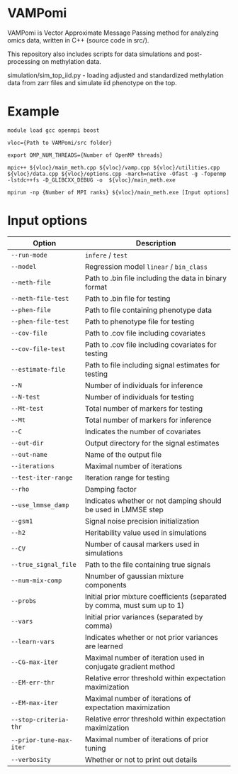 # VAMPomi
VAMPomi is Vector Approximate Message Passing method for analyzing omics data, written in C++ (source code in src/).

This repository also includes scripts for data simulations and post-processing on methylation data.

simulation/sim_top_iid.py - loading adjusted and standardized methylation data from zarr files and simulate iid phenotype on the top.

# Example

```
module load gcc openmpi boost

vloc={Path to VAMPomi/src folder}

export OMP_NUM_THREADS={Number of OpenMP threads}

mpic++ ${vloc}/main_meth.cpp ${vloc}/vamp.cpp ${vloc}/utilities.cpp ${vloc}/data.cpp ${vloc}/options.cpp -march=native -Ofast -g -fopenmp -lstdc++fs -D_GLIBCXX_DEBUG -o  ${vloc}/main_meth.exe

mpirun -np {Number of MPI ranks} ${vloc}/main_meth.exe [Input options]
```

# Input options

| Option | Description |
| --- | --- |
| `--run-mode` | `infere` / `test` |
| `--model` | Regression model `linear` / `bin_class` |
| `--meth-file` | Path to .bin file including the data in binary format |
| `--meth-file-test` | Path to .bin file for testing |
| `--phen-file` | Path to file containing phenotype data |
| `--phen-file-test` | Path to phenotype file for testing |
| `--cov-file` | Path to .cov file including covariates |
| `--cov-file-test` | Path to .cov file including covariates for testing |
| `--estimate-file` | Path to file including signal estimates for testing |
| `--N` | Number of individuals for inference |
| `--N-test` | Number of individuals for testing |
| `--Mt-test` | Total number of markers for testing |
| `--Mt` | Total number of markers for inference |
| `--C` | Indicates the number of covariates |
| `--out-dir` | Output directory for the signal estimates |
| `--out-name` | Name of the output file |
| `--iterations` | Maximal number of iterations |
| `--test-iter-range` | Iteration range for testing |
| `--rho` | Damping factor |
| `--use_lmmse_damp` | Indicates whether or not damping should be used in LMMSE step |
| `--gsm1` | Signal noise precision initialization |
| `--h2` | Heritability value used in simulations |
| `--CV` | Number of causal markers used in simulations |
| `--true_signal_file` | Path to the file containing true signals |
| `--num-mix-comp` | Nnumber of gaussian mixture components |
| `--probs` | Initial prior mixture coefficients (separated by comma, must sum up to 1) |
| `--vars` | Initial prior variances (separated by comma) |
| `--learn-vars` | Indicates whether or not prior variances are learned|
| `--CG-max-iter` | Maximal number of iteration used in conjugate gradient method |
| `--EM-err-thr` | Relative error threshold within expectation maximization |
| `--EM-max-iter` | Maximal number of iterations of expectation maximization |
| `--stop-criteria-thr` | Relative error threshold within expectation maximization |
| `--prior-tune-max-iter` | Maximal number of iterations of prior tuning |
| `--verbosity` | Whether or not to print out details |
